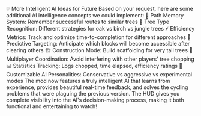 💡 More Intelligent AI Ideas for Future
Based on your request, here are some additional AI intelligence concepts we could implement:
🧭 Path Memory System: Remember successful routes to similar trees
🌲 Tree Type Recognition: Different strategies for oak vs birch vs jungle trees
⚡ Efficiency Metrics: Track and optimize time-to-completion for different approaches
🎯 Predictive Targeting: Anticipate which blocks will become accessible after clearing others
🏗️ Construction Mode: Build scaffolding for very tall trees
🤝 Multiplayer Coordination: Avoid interfering with other players' tree chopping
📊 Statistics Tracking: Logs chopped, time elapsed, efficiency ratings
🎨 Customizable AI Personalities: Conservative vs aggressive vs experimental modes
The mod now features a truly intelligent AI that learns from experience, provides beautiful real-time feedback, and solves the cycling problems that were plaguing the previous version. The HUD gives you complete visibility into the AI's decision-making process, making it both functional and entertaining to watch!
